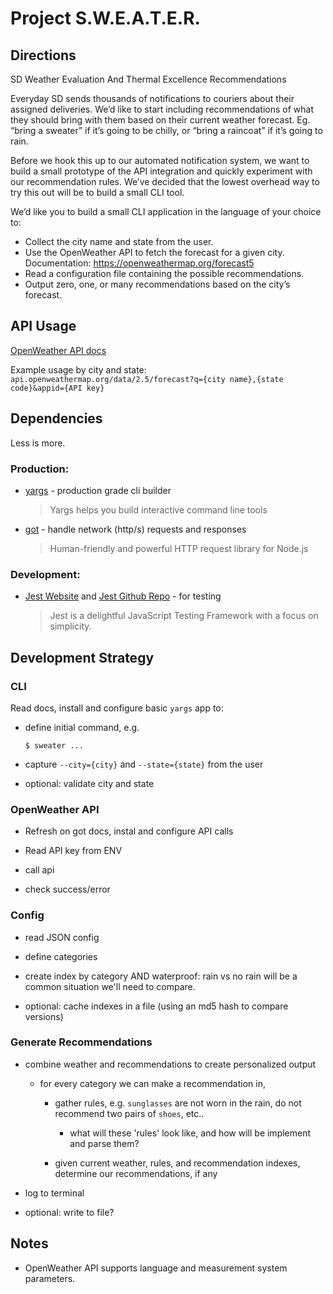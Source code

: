 # Project S.W.E.A.T.E.R.

## Directions

SD Weather Evaluation And Thermal Excellence Recommendations

Everyday SD sends thousands of notifications to couriers about their assigned deliveries.
We’d like to start including recommendations of what they should bring with them based on their current weather forecast.
Eg. “bring a sweater” if it’s going to be chilly, or “bring a raincoat” if it’s going to rain.

Before we hook this up to our automated notification system, we want to build a small prototype of the API integration and quickly experiment with our recommendation rules.
We’ve decided that the lowest overhead way to try this out will be to build a small CLI tool.

We’d like you to build a small CLI application in the language of your choice to:

- Collect the city name and state from the user.
- Use the OpenWeather API to fetch the forecast for a given city. Documentation: https://openweathermap.org/forecast5
- Read a configuration file containing the possible recommendations.
- Output zero, one, or many recommendations based on the city’s forecast.

## API Usage

[OpenWeather API docs](https://openweathermap.org/current)

Example usage by city and state: `api.openweathermap.org/data/2.5/forecast?q={city name},{state code}&appid={API key}`

## Dependencies

Less is more.

### Production:

- [yargs](https://github.com/yargs/yargs) - production grade cli builder

  > Yargs helps you build interactive command line tools

- [got](https://github.com/sindresorhus/got) - handle network (http/s) requests and responses

  > Human-friendly and powerful HTTP request library for Node.js

### Development:

- [Jest Website](https://jestjs.io/) and [Jest Github Repo](https://github.com/facebook/jest) - for testing

  > Jest is a delightful JavaScript Testing Framework with a focus on simplicity.

## Development Strategy

### CLI

Read docs, install and configure basic `yargs` app to:

- define initial command, e.g.

    ```shell
    $ sweater ...
    ```

- capture `--city={city}` and `--state={state}` from the user

- optional: validate city and state

### OpenWeather API

- Refresh on got docs, instal and configure API calls

- Read API key from ENV

- call api

- check success/error

### Config

- read JSON config

- define categories

- create index by category AND waterproof: rain vs no rain will be a common situation we'll need to compare.

- optional: cache indexes in a file (using an md5 hash to compare versions)

### Generate Recommendations

- combine weather and recommendations to create personalized output

    - for every category we can make a recommendation in,

        - gather rules, e.g. `sunglasses` are not worn in the rain, do not recommend two pairs of `shoes`, etc..

            - what will these 'rules' look like, and how will be implement and parse them?

        - given current weather, rules, and recommendation indexes, determine our recommendations, if any

- log to terminal

- optional: write to file?

## Notes

- OpenWeather API supports language and measurement system parameters.
